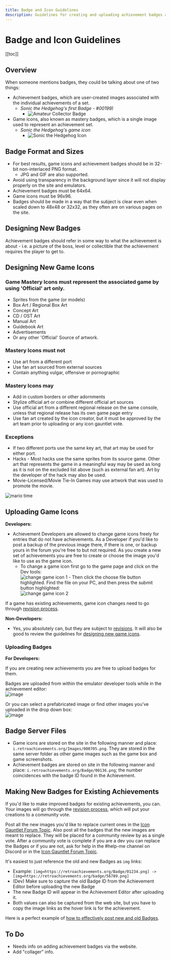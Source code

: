```yaml
---
title: Badge and Icon Guidelines
description: Guidelines for creating and uploading achievement badges and game icons on RetroAchievements. Learn about size requirements, design best practices, and the approval process for new or revised images.
---
```


# Badge and Icon Guidelines

[[toc]]

## Overview

When someone mentions badges, they could be talking about one of two things:

- Achievement badges, which are user-created images associated with the individual achievements of a set.
  - _Sonic the Hedgehog's first Badge - #00199)_
    - ![Amateur Collector Badge](https://s3-eu-west-1.amazonaws.com/i.retroachievements.org/Badge/00199.png)
- Game icons, also known as mastery badges, which is a single image used to represent an achievement set.
  - _Sonic the Hedgehog's game icon_
    - ![Sonic the Hedgehog Icon](https://retroachievements.org/Images/016743.png)

## Badge Format and Sizes

- For best results, game icons and achievement badges should be in 32-bit non-interlaced PNG format.
  - JPG and GIF are also supported.
- Avoid using transparency in the background layer since it will not display properly on the site and emulators.
- Achievement badges must be 64x64.
- Game icons must be 96x96.
- Badges should be made in a way that the subject is clear even when scaled down to 48x48 or 32x32, as they often are on various pages on the site.

## Designing New Badges

Achievement badges should refer in some way to what the achievement is about - i.e. a picture of the boss, level or collectible that the achievement requires the player to get to.

## Designing New Game Icons

### Game Mastery Icons must represent the associated game by using 'Official' art only.

- Sprites from the game (or models)
- Box Art / Regional Box Art
- Concept Art
- CD / OST Art
- Manual Art
- Guidebook Art
- Advertisements
- Or any other 'Official' Source of artwork.

### Mastery Icons must not

- Use art from a different port
- Use fan art sourced from external sources
- Contain anything vulgar, offensive or pornographic

### Mastery Icons may

- Add in custom borders or other adornments
- Stylize official art or combine different official art sources
- Use official art from a different regional release on the same console, unless that regional release has its own game page entry
- Use fan art created by the icon creator, but it must be approved by the art team prior to uploading or any icon gauntlet vote.

### Exceptions

- If two different ports use the same key art, that art may be used for either port.
- Hacks - Most hacks use the same sprites from its source game. Other art that represents the game in a meaningful way may be used as long as it is not on the excluded list above (such as external fan art). Art by the developer of the hack may also be used.
- Movie-Licensed/Movie Tie-In Games may use artwork that was used to promote the movie.

![mario time](https://user-images.githubusercontent.com/32706333/52103977-93bd5080-25a5-11e9-9226-4f1af1bbfa81.png)

## Uploading Game Icons

**Developers:**

- Achievement Developers are allowed to change game icons freely for entries that do not have achievements. As a Developer if you'd like to post a backup of the previous image there, if there is one, or backup yours in the forum you're free to but not required. As you create a new set of achievements you are free to create or choose the image you'd like to use as the game icon.
  - To change a game icon first go to the game page and click on the Dev tools:  
    ![change game icon 1](https://camo.githubusercontent.com/cc05291f1f0da98ef8fd429fbdd6f201735c3edb/68747470733a2f2f692e696d6775722e636f6d2f7371784f6a794c2e706e67) - Then click the choose file button highlighted. Find the file on your PC, and then press the submit button highlighted:  
    ![change game icon 2](https://user-images.githubusercontent.com/32706333/52103542-62438580-25a3-11e9-8ede-ce5857abd7ce.png)

If a game has existing achievements, game icon changes need to go through [revision process](/guidelines/content/achievement-set-revisions).

**Non-Developers:**

- Yes, you absolutely can, but they are subject to [revisions](/guidelines/content/achievement-set-revisions). It will also be good to review the guidelines for [designing new game icons](#designing-new-game-icons---styling-guide).

### Uploading Badges

**For Developers:**

If you are creating new achievements you are free to upload badges for them.

Badges are uploaded from within the emulator developer tools while in the achievement editor:  
![image](https://user-images.githubusercontent.com/32706333/52097132-c73cb280-2586-11e9-95ec-ea5e4dc8f9cd.png)

Or you can select a prefabricated image or find other images you've uploaded in the drop down box:  
![image](https://user-images.githubusercontent.com/32706333/52097145-d1f74780-2586-11e9-8a22-06ceeeb82fe8.png)

## Badge Server Files

- Game icons are stored on the site in the following manner and place: `i.retroachievements.org/Images/000705.png`. They are stored in the same server folder as other game images such as the game box and game screenshots.
- Achievement badges are stored on site in the following manner and place: `i.retroachievements.org/Badge/00136.png`; the number coincidences with the badge ID found in the Achievement.

## Making New Badges for Existing Achievements

If you'd like to make improved badges for existing achievements, you can. Your images will go through the [revision process](/guidelines/content/achievement-set-revisions), which will put your creations to a community vote.

Post all the new images you'd like to replace current ones in the [Icon Gauntlet Forum Topic](http://retroachievements.org/viewtopic.php?t=8064&o=0). Also post all the badges that the new images are meant to replace. They will be placed for a community review by as a single vote. After a community vote is complete if you are a dev you can replace the Badges or if you are not, ask for help in the #help-me channel on Discord or in the [Icon Gauntlet Forum Topic](http://retroachievements.org/viewtopic.php?t=8064&o=0).

It's easiest to just reference the old and new Badges as `img` links:

- Example: `[img=https://retroachievements.org/Badge/01234.png] -> [img=https://retroachievements.org/badge/56789.png]`
- (Dev) Make sure to capture the old Badge ID from the Achievement Editor before uploading the new Badge
- The new Badge ID will appear in the Achievement Editor after uploading it.
- Both values can also be captured from the web site, but you have to copy the image links as the hover link is for the achievement.

Here is a perfect example of [how to effectively post new and old Badges](https://retroachievements.org/viewtopic.php?t=612&o=17).

## To Do

- Needs info on adding achievement badges via the website.
- Add "collager" info.
